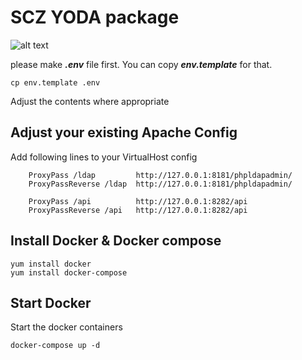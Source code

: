 # SCZ YODA package

![alt text](yoda.svg)

please make ***.env*** file first. You can copy ***env.template*** for that.

~~~
cp env.template .env
~~~

Adjust the contents where appropriate

## Adjust your existing Apache Config

Add following lines to your VirtualHost config

~~~
    ProxyPass /ldap         http://127.0.0.1:8181/phpldapadmin/
    ProxyPassReverse /ldap  http://127.0.0.1:8181/phpldapadmin/

    ProxyPass /api          http://127.0.0.1:8282/api
    ProxyPassReverse /api   http://127.0.0.1:8282/api
~~~

## Install Docker & Docker compose

~~~
yum install docker
yum install docker-compose
~~~

## Start Docker

Start the docker containers

~~~
docker-compose up -d
~~~
